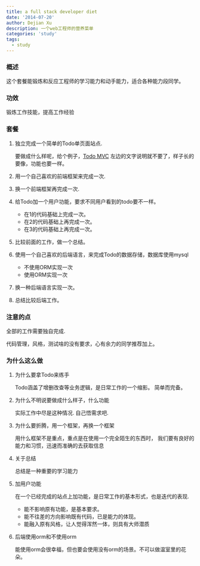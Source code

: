 ```yaml
---
title: a full stack developer diet
date: '2014-07-20'
author: Dejian Xu
description: 一个web工程师的营养菜单
categories: 'study'
tags:
  - study
---
```


### 概述

这个套餐能锻炼和反应工程师的学习能力和动手能力，适合各种能力段同学。

### 功效

锻炼工作技能，提高工作经验

### 套餐

1. 独立完成一个简单的Todo单页面站点.

   要做成什么样呢，给个例子，[Todo MVC](http://todomvc.com/architecture-examples/jquery/)
   左边的文字说明就不要了，样子长的要像，功能也要一样。
2. 用一个自己喜欢的前端框架来完成一次.
3. 换一个前端框架再完成一次.
4. 给Todo加一个用户功能，要求不同用户看到的todo要不一样。
   * 在1的代码基础上完成一次。
   * 在2的代码基础上再完成一次。
   * 在3的代码基础上再完成一次。
5. 比较前面的工作，做一个总结。
6. 使用一个自己喜欢的后端语言，来完成Todo的数据存储，数据库使用mysql
   * 不使用ORM实现一次
   * 使用ORM实现一次
7. 换一种后端语言实现一次。
8. 总结比较后端工作。

### 注意的点

全部的工作需要独自完成.

代码管理，风格，测试啥的没有要求，心有余力的同学推荐加上。

### 为什么这么做

1. 为什么要拿Todo来练手

   Todo涵盖了增删改查等业务逻辑，是日常工作的一个缩影。
   简单而完备。

2. 为什么不明说要做成什么样子，什么功能

   实际工作中尽是这种情况. 自己悟需求吧.

3. 为什么要折腾，用一个框架，再换一个框架

   用什么框架不是重点，重点是在使用一个完全陌生的东西时，
   我们要有良好的能力和习惯，迅速而准确的去获取信息

4. 关于总结

   总结是一种重要的学习能力

5. 加用户功能

   在一个已经完成的站点上加功能，是日常工作的基本形式，也是迭代的表现.
   * 能不影响原有功能，是基本要求。
   * 能不往差的方向影响既有代码，已是能力的体现。
   * 能融入原有风格，让人觉得浑然一体，则具有大师潜质

6. 后端使用orm和不使用orm

   能使用orm会很幸福，但也要会使用没有orm的场景。不可以做温室里的花朵。
